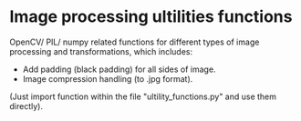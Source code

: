 # Image processing ultilities functions
OpenCV/ PIL/ numpy related functions for different types of image processing and transformations, which includes:

- Add padding (black padding) for all sides of image.
- Image compression handling (to .jpg format).

(Just import function within the file "ultility_functions.py" and use them directly).
